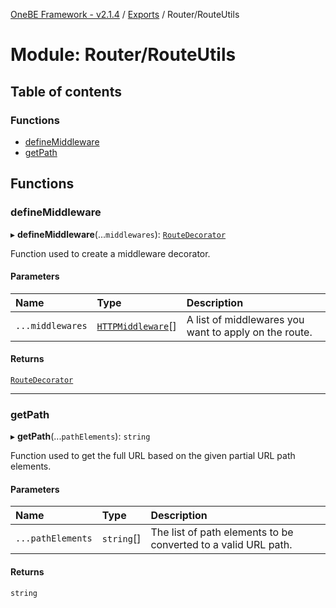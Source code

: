[OneBE Framework - v2.1.4](../README.md) / [Exports](../modules.md) / Router/RouteUtils

# Module: Router/RouteUtils

## Table of contents

### Functions

- [defineMiddleware](Router_RouteUtils.md#definemiddleware)
- [getPath](Router_RouteUtils.md#getpath)

## Functions

### defineMiddleware

▸ **defineMiddleware**(...`middlewares`): [`RouteDecorator`](Router_RouteTypes.md#routedecorator)

Function used to create a middleware decorator.

#### Parameters

| Name | Type | Description |
| :------ | :------ | :------ |
| `...middlewares` | [`HTTPMiddleware`](HTTP_HTTPTypes.md#httpmiddleware)[] | A list of middlewares you want to apply on the route. |

#### Returns

[`RouteDecorator`](Router_RouteTypes.md#routedecorator)

___

### getPath

▸ **getPath**(...`pathElements`): `string`

Function used to get the full URL based on the given partial URL path elements.

#### Parameters

| Name | Type | Description |
| :------ | :------ | :------ |
| `...pathElements` | `string`[] | The list of path elements to be converted to a valid URL path. |

#### Returns

`string`
